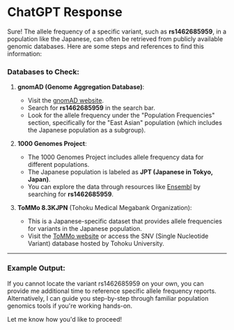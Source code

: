 # ChatGPT Response

Sure! The allele frequency of a specific variant, such as **rs1462685959**, in a population like the Japanese, can often be retrieved from publicly available genomic databases. Here are some steps and references to find this information:

### Databases to Check:
1. **gnomAD (Genome Aggregation Database)**:
   - Visit the [gnomAD website](https://gnomad.broadinstitute.org/).
   - Search for **rs1462685959** in the search bar.
   - Look for the allele frequency under the "Population Frequencies" section, specifically for the "East Asian" population (which includes the Japanese population as a subgroup).

2. **1000 Genomes Project**:
   - The 1000 Genomes Project includes allele frequency data for different populations.
   - The Japanese population is labeled as **JPT (Japanese in Tokyo, Japan)**.
   - You can explore the data through resources like [Ensembl](https://www.ensembl.org/) by searching for **rs1462685959**.

3. **ToMMo 8.3KJPN** (Tohoku Medical Megabank Organization):
   - This is a Japanese-specific dataset that provides allele frequencies for variants in the Japanese population.
   - Visit the [ToMMo website](https://www.megabank.tohoku.ac.jp/english/) or access the SNV (Single Nucleotide Variant) database hosted by Tohoku University.

---

### Example Output:
If you cannot locate the variant rs1462685959 on your own, you can provide me additional time to reference specific allele frequency reports. Alternatively, I can guide you step-by-step through familiar population genomics tools if you're working hands-on.

Let me know how you'd like to proceed!